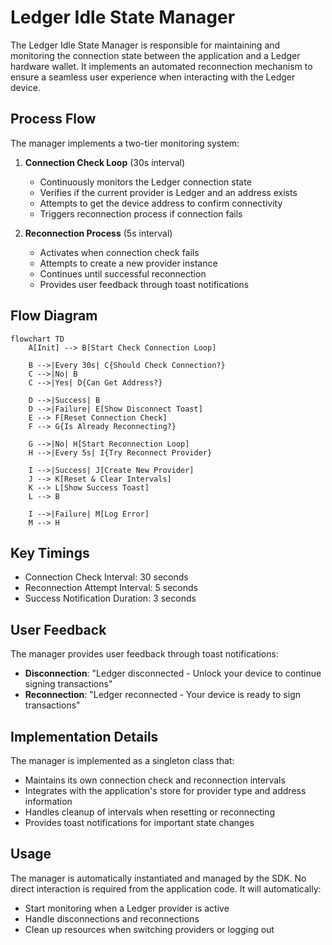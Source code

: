 # Ledger Idle State Manager

The Ledger Idle State Manager is responsible for maintaining and monitoring the connection state between the application and a Ledger hardware wallet. It implements an automated reconnection mechanism to ensure a seamless user experience when interacting with the Ledger device.

## Process Flow

The manager implements a two-tier monitoring system:

1. **Connection Check Loop** (30s interval)
   - Continuously monitors the Ledger connection state
   - Verifies if the current provider is Ledger and an address exists
   - Attempts to get the device address to confirm connectivity
   - Triggers reconnection process if connection fails

2. **Reconnection Process** (5s interval)
   - Activates when connection check fails
   - Attempts to create a new provider instance
   - Continues until successful reconnection
   - Provides user feedback through toast notifications

## Flow Diagram

```mermaid
flowchart TD
    A[Init] --> B[Start Check Connection Loop]
    
    B -->|Every 30s| C{Should Check Connection?}
    C -->|No| B
    C -->|Yes| D{Can Get Address?}
    
    D -->|Success| B
    D -->|Failure| E[Show Disconnect Toast]
    E --> F[Reset Connection Check]
    F --> G{Is Already Reconnecting?}
    
    G -->|No| H[Start Reconnection Loop]
    H -->|Every 5s| I{Try Reconnect Provider}
    
    I -->|Success| J[Create New Provider]
    J --> K[Reset & Clear Intervals]
    K --> L[Show Success Toast]
    L --> B
    
    I -->|Failure| M[Log Error]
    M --> H
```

## Key Timings

- Connection Check Interval: 30 seconds
- Reconnection Attempt Interval: 5 seconds
- Success Notification Duration: 3 seconds

## User Feedback

The manager provides user feedback through toast notifications:

- **Disconnection**: "Ledger disconnected - Unlock your device to continue signing transactions"
- **Reconnection**: "Ledger reconnected - Your device is ready to sign transactions"

## Implementation Details

The manager is implemented as a singleton class that:
- Maintains its own connection check and reconnection intervals
- Integrates with the application's store for provider type and address information
- Handles cleanup of intervals when resetting or reconnecting
- Provides toast notifications for important state changes

## Usage

The manager is automatically instantiated and managed by the SDK. No direct interaction is required from the application code. It will automatically:
- Start monitoring when a Ledger provider is active
- Handle disconnections and reconnections
- Clean up resources when switching providers or logging out
